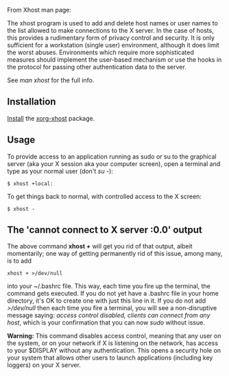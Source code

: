 From Xhost man page:

The xhost program is used to add and delete host names or user names to the list allowed to make connections to the X server. In the case of hosts, this provides a rudimentary form of privacy control and security. It is only sufficient for a workstation (single user) environment, although it does limit the worst abuses. Environments which require more sophisticated measures should implement the user-based mechanism or use the hooks in the protocol for passing other authentication data to the server.

See *man xhost* for the full info.

## Installation

[Install](/index.php/Install "Install") the [xorg-xhost](https://www.archlinux.org/packages/?name=xorg-xhost) package.

## Usage

To provide access to an application running as sudo or su to the graphical server (aka your X session aka your computer screen), open a terminal and type as your normal user (don't *su -*):

```
$ xhost +local:

```

To get things back to normal, with controlled access to the X screen:

```
$ xhost -

```

## The 'cannot connect to X server :0.0' output

The above command **xhost +** will get you rid of that output, albeit momentarily; one way of getting permanently rid of this issue, among many, is to add

```
xhost + >/dev/null

```

into your ~/.bashrc file. This way, each time you fire up the terminal, the command gets executed. If you do not yet have a .bashrc file in your home directory, it's OK to create one with just this line in it. If you do not add *>/dev/null* then each time you fire a terminal, you will see a non-disruptive message saying: *access control disabled, clients can connect from any host*, which is your confirmation that you can now *sudo <your soft>* without issue.

**Warning:** This command disables access control, meaning that any user on the system, or on your network if X is listening on the network, has access to your $DISPLAY without any authentication. This opens a security hole on your system that allows other users to launch applications (including key loggers) on your X server.